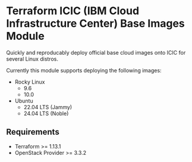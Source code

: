 # Terraform ICIC (IBM Cloud Infrastructure Center) Base Images Module

Quickly and reproducably deploy official base cloud images onto ICIC for
several Linux distros.

Currently this module supports deploying the following images:
- Rocky Linux
  - 9.6
  - 10.0
- Ubuntu
  - 22.04 LTS (Jammy)
  - 24.04 LTS (Noble)

## Requirements
- Terraform >= 1.13.1
- OpenStack Provider >= 3.3.2
